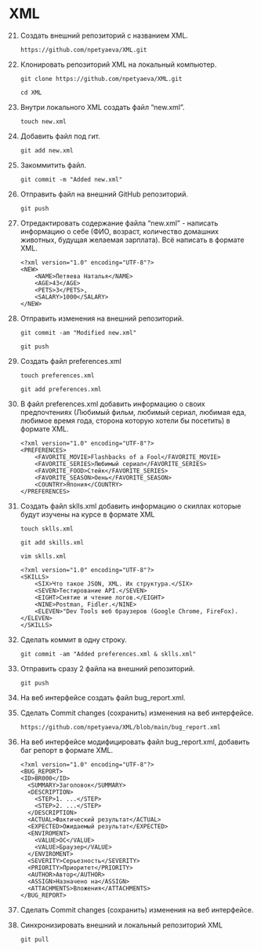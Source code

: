 # XML

21. Создать внешний репозиторий c названием XML.

    `https://github.com/npetyaeva/XML.git`
22. Клонировать репозиторий XML на локальный компьютер.

    `git clone https://github.com/npetyaeva/XML.git`
    
    `cd XML`
23. Внутри локального XML создать файл “new.xml”.

    `touch new.xml`
24. Добавить файл под гит.

    `git add new.xml`
25. Закоммитить файл.

    `git commit -m "Added new.xml"`
26. Отправить файл на внешний GitHub репозиторий.

    `git push`
27. Отредактировать содержание файла “new.xml” - написать информацию о себе (ФИО, возраст, количество домашних животных, будущая желаемая зарплата). Всё написать в формате XML.
    ```
    <?xml version="1.0" encoding="UTF-8"?>
    <NEW>
        <NAME>Петяева Наталья</NAME>
        <AGE>43</AGE>
        <PETS>3</PETS>,
        <SALARY>1000</SALARY>
    </NEW>
    ```
28. Отправить изменения на внешний репозиторий.

       `git commit -am "Modified new.xml"`
       
       `git push`
29. Создать файл preferences.xml

    `touch preferences.xml`
    
    `git add preferences.xml`
30. В файл preferences.xml добавить информацию о своих предпочтениях (Любимый фильм, любимый сериал, любимая еда, любимое время года, сторона которую хотели бы посетить) в формате XML.
    ```
    <?xml version="1.0" encoding="UTF-8"?>
    <PREFERENCES>
        <FAVORITE_MOVIE>Flashbacks of a Fool</FAVORITE_MOVIE>
        <FAVORITE_SERIES>Любимый сериал</FAVORITE_SERIES>
        <FAVORITE_FOOD>Стейк</FAVORITE_SERIES>
        <FAVORITE_SEASON>Oень</FAVORITE_SEASON>
        <COUNTRY>Япония</COUNTRY>
    </PREFERENCES>
    ```
31. Создать файл sklls.xml добавить информацию о скиллах которые будут изучены на курсе в формате XML

    `touch sklls.xml`
    
    `git add skills.xml`  
    
    `vim sklls.xml`
    ```
    <?xml version="1.0" encoding="UTF-8"?>
    <SKILLS>
        <SIX>Что такое JSON, XML. Их структура.</SIX>
        <SEVEN>Тестирование API.</SEVEN>
        <EIGHT>Снятие и чтение логов.</EIGHT>
        <NINE>Postman, Fidler.</NINE>
        <ELEVEN>"Dev Tools веб браузеров (Google Chrome, FireFox).</ELEVEN>
    </SKILLS>
    ```

32. Сделать коммит в одну строку.

       `git commit -am "Added preferences.xml & sklls.xml"`

33. Отправить сразу 2 файла на внешний репозиторий.

    `git push`
34. На веб интерфейсе создать файл bug_report.xml.
35. Сделать Commit changes (сохранить) изменения на веб интерфейсе.

       `https://github.com/npetyaeva/XML/blob/main/bug_report.xml`
35. На веб интерфейсе модифицировать файл bug_report.xml, добавить баг репорт в формате XML.
    ```
    <?xml version="1.0" encoding="UTF-8"?>
    <BUG_REPORT>
    <ID>BR000</ID>
      <SUMMARY>Заголовок</SUMMARY>
      <DESCRIPTION>
        <STEP>1. ...</STEP>
        <STEP>2. ...</STEP>
      </DESCRIPTION>
      <ACTUAL>Фактический результат</ACTUAL>
      <EXPECTED>Ожидаемый результат</EXPECTED>
      <ENVIROMENT>
        <VALUE>ОС</VALUE>
        <VALUE>Браузер</VALUE>
      </ENVIROMENT>
      <SEVERITY>Серьезность</SEVERITY>
      <PRIORITY>Приоритет</PRIORITY>
      <AUTHOR>Автор</AUTHOR>
      <ASSIGN>Назначено на</ASSIGN>
      <ATTACHMENTS>Вложения</ATTACHMENTS>
    </BUG_REPORT>
    ```
36. Сделать Commit changes (сохранить) изменения на веб интерфейсе.
37. Синхронизировать внешний и локальный репозиторий XML

    `git pull`

